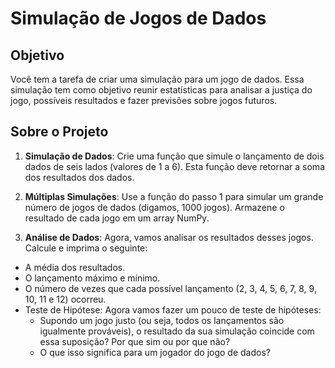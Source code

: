# Simulação de Jogos de Dados

## Objetivo

Você tem a tarefa de criar uma simulação para um jogo de dados. Essa simulação tem como objetivo reunir estatísticas para analisar a justiça do jogo, possíveis resultados e fazer previsões sobre jogos futuros.

## Sobre o Projeto

1. **Simulação de Dados**: Crie uma função que simule o lançamento de dois dados de seis lados (valores de 1 a 6). Esta função deve retornar a soma dos resultados dos dados.

2. **Múltiplas Simulações**: Use a função do passo 1 para simular um grande número de jogos de dados (digamos, 1000 jogos). Armazene o resultado de cada jogo em um array NumPy.

3. **Análise de Dados**: Agora, vamos analisar os resultados desses jogos. Calcule e imprima o seguinte:
- A média dos resultados.
- O lançamento máximo e mínimo.
- O número de vezes que cada possível lançamento (2, 3, 4, 5, 6, 7, 8, 9, 10, 11 e 12) ocorreu.
- Teste de Hipótese: Agora vamos fazer um pouco de teste de hipóteses:
  - Supondo um jogo justo (ou seja, todos os lançamentos são igualmente prováveis), o resultado da sua simulação coincide com essa suposição? Por que sim ou por que não?
  - O que isso significa para um jogador do jogo de dados?


